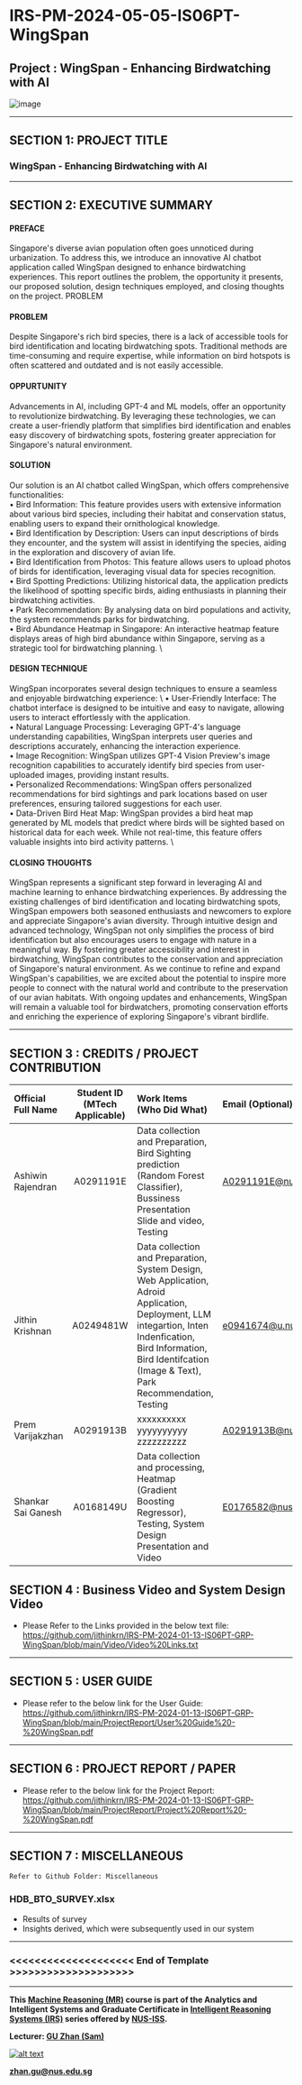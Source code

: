 # IRS-PM-2024-05-05-IS06PT-WingSpan
## Project : WingSpan - Enhancing Birdwatching with AI
![image](https://github.com/jithinkrn/IRS-PM-2024-01-13-IS06PT-GRP-WingSpan/assets/55784578/81de524c-7a63-4449-8c76-d041e2017ea5)

------------
## SECTION 1: PROJECT TITLE
### WingSpan - Enhancing Birdwatching with AI 

------------


## SECTION 2: EXECUTIVE SUMMARY
#### PREFACE
Singapore's diverse avian population often goes unnoticed during urbanization. To address this, we introduce an innovative AI chatbot application called WingSpan designed to enhance birdwatching experiences. This report outlines the problem, the opportunity it presents, our proposed solution, design techniques employed, and closing thoughts on the project. PROBLEM

#### PROBLEM
Despite Singapore's rich bird species, there is a lack of accessible tools for bird identification and locating birdwatching spots. Traditional methods are time-consuming and require expertise, while information on bird hotspots is often scattered and outdated and is not easily accessible.

#### OPPURTUNITY
Advancements in AI, including GPT-4 and ML models, offer an opportunity to revolutionize birdwatching. By leveraging these technologies, we can create a user-friendly platform that simplifies bird identification and enables easy discovery of birdwatching spots, fostering greater appreciation for Singapore's natural environment.

#### SOLUTION
Our solution is an AI chatbot called WingSpan, which offers comprehensive functionalities: \
• Bird Information: This feature provides users with extensive information about various bird species, including their habitat and conservation status, enabling users to expand their ornithological knowledge. \
• Bird Identification by Description: Users can input descriptions of birds they encounter, and the system will assist in identifying the species, aiding in the exploration and discovery of avian life. \
• Bird Identification from Photos: This feature allows users to upload photos of birds for identification, leveraging visual data for species recognition. \
• Bird Spotting Predictions: Utilizing historical data, the application predicts the likelihood of spotting specific birds, aiding enthusiasts in planning their birdwatching activities. \
• Park Recommendation: By analysing data on bird populations and activity, the system recommends parks for birdwatching. \
• Bird Abundance Heatmap in Singapore: An interactive heatmap feature displays areas of high bird abundance within Singapore, serving as a strategic tool for birdwatching planning. \

#### DESIGN TECHNIQUE
WingSpan incorporates several design techniques to ensure a seamless and enjoyable birdwatching experience: \ 
• User-Friendly Interface: The chatbot interface is designed to be intuitive and easy to navigate, allowing users to interact effortlessly with the application. \
• Natural Language Processing: Leveraging GPT-4's language understanding capabilities, WingSpan interprets user queries and descriptions accurately, enhancing the interaction experience. \
• Image Recognition: WingSpan utilizes GPT-4 Vision Preview's image recognition capabilities to accurately identify bird species from user-uploaded images, providing instant results. \
• Personalized Recommendations: WingSpan offers personalized recommendations for bird sightings and park locations based on user preferences, ensuring tailored suggestions for each user. \
• Data-Driven Bird Heat Map: WingSpan provides a bird heat map generated by ML models that predict where birds will be sighted based on historical data for each week. While not real-time, this feature offers valuable insights into bird activity patterns. \

#### CLOSING THOUGHTS
WingSpan represents a significant step forward in leveraging AI and machine learning to enhance birdwatching experiences. By addressing the existing challenges of bird identification and locating birdwatching spots, WingSpan empowers both seasoned enthusiasts and newcomers to explore and appreciate Singapore's avian diversity.
Through intuitive design and advanced technology, WingSpan not only simplifies the process of bird identification but also encourages users to engage with nature in a meaningful way. By fostering greater accessibility and interest in birdwatching, WingSpan contributes to the conservation and appreciation of Singapore's natural environment.
As we continue to refine and expand WingSpan's capabilities, we are excited about the potential to inspire more people to connect with the natural world and contribute to the preservation of our avian habitats. With ongoing updates and enhancements, WingSpan will remain a valuable tool for birdwatchers, promoting conservation efforts and enriching the experience of exploring Singapore's vibrant birdlife.

------------
## SECTION 3 : CREDITS / PROJECT CONTRIBUTION

| Official Full Name  | Student ID (MTech Applicable)  | Work Items (Who Did What) | Email (Optional) |
| :------------ |:---------------:| :-----| :-----|
| Ashiwin Rajendran | A0291191E |Data collection and Preparation, Bird Sighting prediction (Random Forest Classifier), Bussiness Presentation Slide and video, Testing | A0291191E@nus.edu.sg |
| Jithin Krishnan | A0249481W | Data collection and Preparation, System Design, Web Application, Adroid Application, Deployment, LLM integartion, Inten Indenfication, Bird Information, Bird Identifcation (Image & Text), Park Recommendation, Testing| e0941674@u.nus.edu |
| Prem Varijakzhan | A0291913B | xxxxxxxxxx yyyyyyyyyy zzzzzzzzzz| A0291913B@nus.edu.sg |
| Shankar Sai Ganesh | A0168149U | Data collection and processing, Heatmap (Gradient Boosting Regressor), Testing, System Design Presentation and Video|  E0176582@nus.edu.sg |

## SECTION 4 : Business Video and System Design Video

- Please Refer to the Links provided in the below text file:
https://github.com/jithinkrn/IRS-PM-2024-01-13-IS06PT-GRP-WingSpan/blob/main/Video/Video%20Links.txt
---

## SECTION 5 : USER GUIDE
- Please refer to the below link for the User Guide:
https://github.com/jithinkrn/IRS-PM-2024-01-13-IS06PT-GRP-WingSpan/blob/main/ProjectReport/User%20Guide%20-%20WingSpan.pdf

---
## SECTION 6 : PROJECT REPORT / PAPER

- Please refer to the below link for the Project Report:
https://github.com/jithinkrn/IRS-PM-2024-01-13-IS06PT-GRP-WingSpan/blob/main/ProjectReport/Project%20Report%20-%20WingSpan.pdf


---
## SECTION 7 : MISCELLANEOUS

`Refer to Github Folder: Miscellaneous`

### HDB_BTO_SURVEY.xlsx
* Results of survey
* Insights derived, which were subsequently used in our system

---

### <<<<<<<<<<<<<<<<<<<< End of Template >>>>>>>>>>>>>>>>>>>>

---

**This [Machine Reasoning (MR)](https://www.iss.nus.edu.sg/executive-education/course/detail/machine-reasoning "Machine Reasoning") course is part of the Analytics and Intelligent Systems and Graduate Certificate in [Intelligent Reasoning Systems (IRS)](https://www.iss.nus.edu.sg/stackable-certificate-programmes/intelligent-systems "Intelligent Reasoning Systems") series offered by [NUS-ISS](https://www.iss.nus.edu.sg "Institute of Systems Science, National University of Singapore").**

**Lecturer: [GU Zhan (Sam)](https://www.iss.nus.edu.sg/about-us/staff/detail/201/GU%20Zhan "GU Zhan (Sam)")**

[![alt text](https://www.iss.nus.edu.sg/images/default-source/About-Us/7.6.1-teaching-staff/sam-website.tmb-.png "Let's check Sam' profile page")](https://www.iss.nus.edu.sg/about-us/staff/detail/201/GU%20Zhan)

**zhan.gu@nus.edu.sg**
